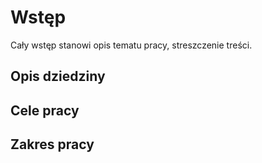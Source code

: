 # Wstęp

Cały wstęp stanowi opis tematu pracy, streszczenie treści.

## Opis dziedziny

## Cele pracy

## Zakres pracy
